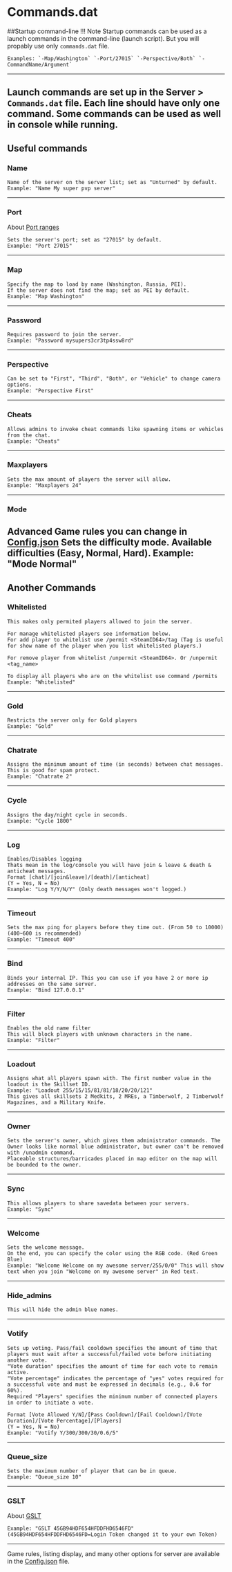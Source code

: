 # Commands.dat

##Startup command-line
!!! Note
    Startup commands can be used as a launch commands in the command-line (launch script). But you will propably use only `commands.dat` file.
	
    Examples: `-Map/Washington` `-Port/27015` `-Perspective/Both` `-CommandName/Argument`
---

Launch commands are set up in the Server > `Commands.dat` file. Each line should have only one command.
Some commands can be used as well in console while running.
---

## Useful commands

### Name

	Name of the server on the server list; set as "Unturned" by default.
	Example: "Name My super pvp server"

---
### Port
About [Port ranges](../../Getting-Started/PortForwarding/#port-range)
   
	Sets the server's port; set as "27015" by default.
	Example: "Port 27015"
---
### Map

	Specify the map to load by name (Washington, Russia, PEI).
	If the server does not find the map; set as PEI by default.
	Example: "Map Washington"
---
### Password

	Requires password to join the server.
	Example: "Password mysupers3cr3tp4ssw8rd"
---
### Perspective

	Can be set to "First", "Third", "Both", or "Vehicle" to change camera options.
	Example: "Perspective First"
---
### Cheats

	Allows admins to invoke cheat commands like spawning items or vehicles from the chat.
	Example: "Cheats"
---
### Maxplayers

	Sets the max amount of players the server will allow.
	Example: "Maxplayers 24"
---
### Mode

Advanced Game rules you can change in [Config.json](../Config.json)
	Sets the difficulty mode. Available difficulties (Easy, Normal, Hard).
	Example: "Mode Normal"
---
## Another Commands

### Whitelisted

	This makes only permited players allowed to join the server.

	For manage whitelisted players see information below.
	For add player to whitelist use /permit <SteamID64>/tag (Tag is useful for show name of the player when you list whitelisted players.)

	For remove player from whitelist /unpermit <SteamID64>. Or /unpermit <tag_name>

	To display all players who are on the whitelist use command /permits
	Example: "Whitelisted"
---
### Gold

	Restricts the server only for Gold players
	Example: "Gold"
---
### Chatrate

	Assigns the minimum amount of time (in seconds) between chat messages.
	This is good for spam protect.
	Example: "Chatrate 2"
---
### Cycle

	Assigns the day/night cycle in seconds.
	Example: "Cycle 1800"
---
### Log

	Enables/Disables logging
	Thats mean in the log/console you will have join & leave & death & anticheat messages.
	Format [chat]/[join&leave]/[death]/[anticheat]
	(Y = Yes, N = No)
	Example: "Log Y/Y/N/Y" (Only death messages won't logged.)
---
### Timeout

	Sets the max ping for players before they time out. (From 50 to 10000)  (400~600 is recommended)
	Example: "Timeout 400"
---
### Bind

	Binds your internal IP. This you can use if you have 2 or more ip addresses on the same server.
	Example: "Bind 127.0.0.1"
---
### Filter

	Enables the old name filter
	This will block players with unknown characters in the name.
	Example: "Filter"
---
### Loadout

	Assigns what all players spawn with. The first number value in the loadout is the Skillset ID.
	Example: "Loadout 255/15/15/81/81/18/20/20/121"
	This gives all skillsets 2 Medkits, 2 MREs, a Timberwolf, 2 Timberwolf Magazines, and a Military Knife.
---
### Owner

	Sets the server's owner, which gives them administrator commands. The Owner looks like normal blue administrator, but owner can't be removed with /unadmin command.
	Placeable structures/barricades placed in map editor on the map will be bounded to the owner.
---
### Sync

	This allows players to share savedata between your servers.
	Example: "Sync"
---
### Welcome

	Sets the welcome message.
	On the end, you can specify the color using the RGB code. (Red Green Blue)
	Example: "Welcome Welcome on my awesome server/255/0/0" This will show text when you join "Welcome on my awesome server" in Red text.
---
### Hide_admins

	This will hide the admin blue names.
---
### Votify

	Sets up voting. Pass/fail cooldown specifies the amount of time that players must wait after a successful/failed vote before initiating another vote.
	"Vote duration" specifies the amount of time for each vote to remain active.
	"Vote percentage" indicates the percentage of "yes" votes required for a successful vote and must be expressed in decimals (e.g., 0.6 for 60%).
	Required "Players" specifies the minimum number of connected players in order to initiate a vote.
	
	Format [Vote Allowed Y/N]/[Pass Cooldown]/[Fail Cooldown]/[Vote Duration]/[Vote Percentage]/[Players]
	(Y = Yes, N = No)
	Example: "Votify Y/300/300/30/0.6/5"
---
### Queue_size

	Sets the maximum number of player that can be in queue.
	Example: "Queue_size 10"
---
### GSLT
About [GSLT](../../GameServerLoginTokens/)

	Example: "GSLT 45GB94HDF654HFDDFHD6546FD" (45GB94HDF654HFDDFHD6546FD=Login Token changed it to your own Token)
---


Game rules, listing display, and many other options for server are available in the [Config.json](Config.json) file.
